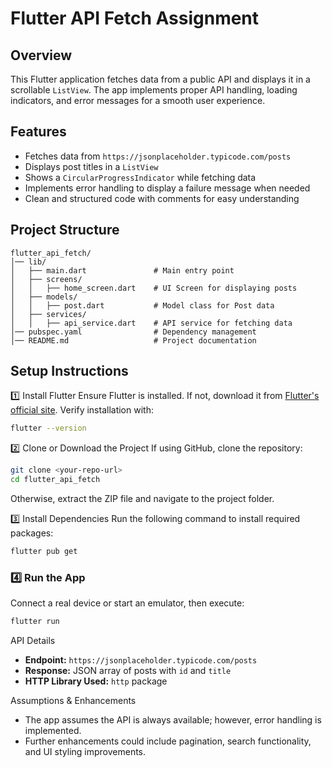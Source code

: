 # Flutter API Fetch Assignment

## Overview
This Flutter application fetches data from a public API and displays it in a scrollable `ListView`. The app implements proper API handling, loading indicators, and error messages for a smooth user experience.

## Features
- Fetches data from `https://jsonplaceholder.typicode.com/posts`
- Displays post titles in a `ListView`
- Shows a `CircularProgressIndicator` while fetching data
- Implements error handling to display a failure message when needed
- Clean and structured code with comments for easy understanding

## Project Structure
```
flutter_api_fetch/
│── lib/
│   ├── main.dart               # Main entry point
│   ├── screens/
│   │   ├── home_screen.dart    # UI Screen for displaying posts
│   ├── models/
│   │   ├── post.dart           # Model class for Post data
│   ├── services/
│   │   ├── api_service.dart    # API service for fetching data
│── pubspec.yaml                # Dependency management
│── README.md                   # Project documentation
```

## Setup Instructions

1️⃣ Install Flutter
Ensure Flutter is installed. If not, download it from [Flutter's official site](https://flutter.dev/docs/get-started/install).
Verify installation with:
```sh
flutter --version

```
2️⃣ Clone or Download the Project
If using GitHub, clone the repository:
```sh
git clone <your-repo-url>
cd flutter_api_fetch
```
Otherwise,
 extract the ZIP file and navigate to the project folder.

3️⃣ Install Dependencies
Run the following command to install required packages:
```sh
flutter pub get
```

### 4️⃣ Run the App
Connect a real device or start an emulator, then execute:
```sh
flutter run
```

API Details
- **Endpoint:** `https://jsonplaceholder.typicode.com/posts`
- **Response:** JSON array of posts with `id` and `title`
- **HTTP Library Used:** `http` package

Assumptions & Enhancements
- The app assumes the API is always available; however, error handling is implemented.
- Further enhancements could include pagination, search functionality, and UI styling improvements.


